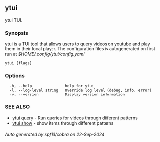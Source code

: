 ## ytui

ytui TUI.

### Synopsis


ytui is a TUI tool that allows users to query videos on youtube and play them in their local player.
The configuration files is autogenerated on first run at *$HOME/.config/ytui/config.yaml*

```
ytui [flags]
```

### Options

```
  -h, --help               help for ytui
  -l, --log-level string   Override log level (debug, info, error)
  -v, --version            Display version information
```

### SEE ALSO

* [ytui query](ytui_query.md)	 - Run queries for videos through different patterns
* [ytui show](ytui_show.md)	 - show items through different patterns

###### Auto generated by spf13/cobra on 22-Sep-2024
